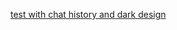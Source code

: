 [test with chat history and dark design](https://gedelborius.github.io/react-neuro/docs/storybook/?path=/story/apps-geminichatdarkdesign--default)
